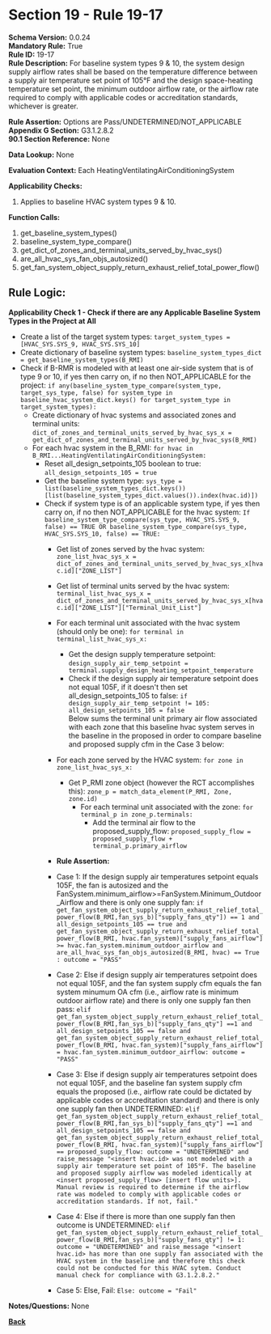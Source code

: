 # Section 19 - Rule 19-17           
**Schema Version:** 0.0.24  
**Mandatory Rule:** True    
**Rule ID:** 19-17           
**Rule Description:** For baseline system types 9 & 10, the system design supply airflow rates shall be based on the temperature difference between a supply air temperature set point of 105°F and the design space-heating temperature set point, the minimum outdoor airflow rate, or the airflow rate required to comply with applicable codes or accreditation standards, whichever is greater.  

**Rule Assertion:** Options are Pass/UNDETERMINED/NOT_APPLICABLE    
**Appendix G Section:** G3.1.2.8.2           
**90.1 Section Reference:** None  

**Data Lookup:** None    

**Evaluation Context:** Each HeatingVentilatingAirConditioningSystem  

**Applicability Checks:**  
1. Applies to baseline HVAC system types 9 & 10.     
   
   
**Function Calls:**  
1. get_baseline_system_types()    
2. baseline_system_type_compare()  
3. get_dict_of_zones_and_terminal_units_served_by_hvac_sys()   
4. are_all_hvac_sys_fan_objs_autosized() 
5. get_fan_system_object_supply_return_exhaust_relief_total_power_flow()  

## Rule Logic:   
**Applicability Check 1 - Check if there are any Applicable Baseline System Types in the Project at All**   
- Create a list of the target system types: `target_system_types = [HVAC_SYS.SYS_9, HVAC_SYS.SYS_10]`  
- Create dictionary of baseline system types: `baseline_system_types_dict = get_baseline_system_types(B_RMI)`  
- Check if B-RMR is modeled with at least one air-side system that is of type 9 or 10, if yes then carry on, if no then NOT_APPLICABLE for the project: `if any(baseline_system_type_compare(system_type, target_sys_type, false) for system_type in baseline_hvac_system_dict.keys() for target_system_type in target_system_types):` 
    - Create dictionary of hvac systems and associated zones and terminal units: `dict_of_zones_and_terminal_units_served_by_hvac_sys_x = get_dict_of_zones_and_terminal_units_served_by_hvac_sys(B_RMI)`  
    - For each hvac system in the B_RMI: `for hvac in B_RMI...HeatingVentilatingAirConditioningSystem:` 
        - Reset all_design_setpoints_105 boolean to true: `all_design_setpoints_105 = true`  
        - Get the baseline system type: `sys_type = list(baseline_system_types_dict.keys())[list(baseline_system_types_dict.values()).index(hvac.id)])`
        - Check if system type is of an applicable system type, if yes then carry on, if no then NOT_APPLICABLE for the hvac system:  `If baseline_system_type_compare(sys_type, HVAC_SYS.SYS_9, false) == TRUE OR baseline_system_type_compare(sys_type, HVAC_SYS.SYS_10, false) == TRUE: `    
            - Get list of zones served by the hvac system: `zone_list_hvac_sys_x = dict_of_zones_and_terminal_units_served_by_hvac_sys_x[hvac.id]["ZONE_LIST"]` 
            - Get list of terminal units served by the hvac system: `terminal_list_hvac_sys_x = dict_of_zones_and_terminal_units_served_by_hvac_sys_x[hvac.id]["ZONE_LIST"]["Terminal_Unit_List"]`  
            - For each terminal unit associated with the hvac system (should only be one): `for terminal in terminal_list_hvac_sys_x:`  
                - Get the design supply temperature setpoint: `design_supply_air_temp_setpoint = terminal.supply_design_heating_setpoint_temperature`  
                - Check if the design supply air temperature setpoint does not equal 105F, if it doesn't then set all_design_setpoints_105 to false: `if design_supply_air_temp_setpoint != 105: all_design_setpoints_105 = false`  
            Below sums the terminal unit primary air flow associated with each zone that this baseline hvac system serves in the baseline in the proposed in order to compare baseline and proposed supply cfm in the Case 3 below:
            - For each zone served by the HVAC system: `for zone in zone_list_hvac_sys_x:`  
                - Get P_RMI zone object (however the RCT accomplishes this): `zone_p = match_data_element(P_RMI, Zone, zone.id)`  
                    - For each terminal unit associated with the zone: `for terminal_p in zone_p.terminals:`  
                        - Add the terminal air flow to the proposed_supply_flow: `proposed_supply_flow = proposed_supply_flow + terminal_p.primary_airflow`              
            
            - **Rule Assertion:** 
            - Case 1: If the design supply air temperatures setpoint equals 105F, the fan is autosized and the FanSystem.minimum_airflow>=FanSystem.Minimum_Outdoor_Airflow and there is only one supply fan: `if get_fan_system_object_supply_return_exhaust_relief_total_power_flow(B_RMI,fan_sys_b)["supply_fans_qty"]) == 1 and all_design_setpoints_105 == true and get_fan_system_object_supply_return_exhaust_relief_total_power_flow(B_RMI, hvac.fan_system)["supply_fans_airflow"] >= hvac.fan_system.minimum_outdoor_airflow and are_all_hvac_sys_fan_objs_autosized(B_RMI, hvac) == True : outcome = "PASS"`  
            - Case 2: Else if design supply air temperatures setpoint does not equal 105F, and the fan system supply cfm equals the fan system minumum OA cfm (i.e., airflow rate is minimum outdoor airflow rate) and there is only one supply fan then pass: `elif get_fan_system_object_supply_return_exhaust_relief_total_power_flow(B_RMI,fan_sys_b)["supply_fans_qty"] ==1 and all_design_setpoints_105 == false and get_fan_system_object_supply_return_exhaust_relief_total_power_flow(B_RMI, hvac.fan_system)["supply_fans_airflow"] = hvac.fan_system.minimum_outdoor_airflow: outcome = "PASS"`  
            - Case 3: Else if design supply air temperatures setpoint does not equal 105F, and the baseline fan system supply cfm equals the proposed (i.e., airflow rate could be dictated by applicable codes or accreditation standard) and there is only one supply fan then UNDETERMINED: `elif get_fan_system_object_supply_return_exhaust_relief_total_power_flow(B_RMI,fan_sys_b)["supply_fans_qty"] ==1 and all_design_setpoints_105 == false and get_fan_system_object_supply_return_exhaust_relief_total_power_flow(B_RMI, hvac.fan_system)["supply_fans_airflow"] == proposed_supply_flow: outcome = "UNDETERMINED" and raise_message "<insert hvac.id> was not modeled with a supply air temperature set point of 105°F. The baseline and proposed supply airflow was modeled identically at <insert proposed_supply_flow> [insert flow units>]. Manual review is required to determine if the airflow rate was modeled to comply with applicable codes or accreditation standards. If not, fail."`   
            - Case 4: Else if there is more than one supply fan then outcome is UNDETERMINED: `elif get_fan_system_object_supply_return_exhaust_relief_total_power_flow(B_RMI,fan_sys_b)["supply_fans_qty"] != 1: outcome = "UNDETERMINED" and raise_message "<insert hvac.id> has more than one supply fan associated with the HVAC system in the baseline and therefore this check could not be conducted for this HVAC sytem. Conduct manual check for compliance with G3.1.2.8.2."`   
            - Case 5: Else, Fail: `Else: outcome = "Fail"`  
            
 

**Notes/Questions:**  None

**[Back](_toc.md)**